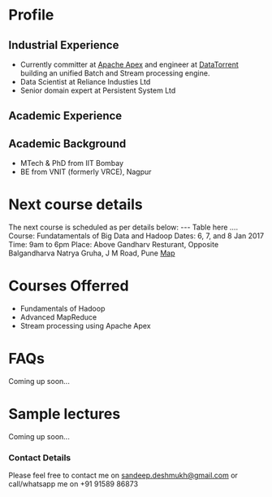 # Profile

## Industrial Experience
- Currently committer at [Apache Apex](apex.apache.org) and engineer at [DataTorrent](www.datatorrent.com) building an unified Batch and Stream processing engine. 
- Data Scientist at Reliance Industies Ltd
- Senior domain expert at Persistent System Ltd

## Academic Experience


## Academic Background
- MTech & PhD from IIT Bombay
- BE from VNIT (formerly VRCE), Nagpur

# Next course details
The next course is scheduled as per details below:
--- Table here ....
Course: Fundatamentals of Big Data and Hadoop
Dates: 6, 7, and 8 Jan 2017
Time: 9am to 6pm
Place: Above Gandharv Resturant, Opposite Balgandharva Natrya Gruha, J M Road, Pune [Map](https://www.justdial.com/Pune/Knowledge-Port-AG-Above-Gandharv-Resturant-Shivaji-Nagar/020PXX20-XX20-141028100104-I5S4_BZDET)


# Courses Offerred
- Fundamentals of Hadoop
- Advanced MapReduce
- Stream processing using Apache Apex

# FAQs
 Coming up soon...
 
# Sample lectures

Coming up soon...

### Contact Details

Please feel free to contact me on sandeep.deshmukh@gmail.com or call/whatsapp me on +91 91589 86873 
